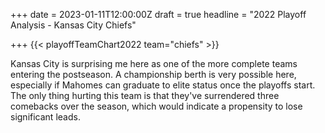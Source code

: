 +++
date = 2023-01-11T12:00:00Z
draft = true
headline = "2022 Playoff Analysis - Kansas City Chiefs"

+++
{{< playoffTeamChart2022 team="chiefs" >}}

Kansas City is surprising me here as one of the more complete teams entering the postseason. A championship berth is very possible here, especially if Mahomes can graduate to elite status once the playoffs start. The only thing hurting this team is that they've surrendered three comebacks over the season, which would indicate a propensity to lose significant leads. 